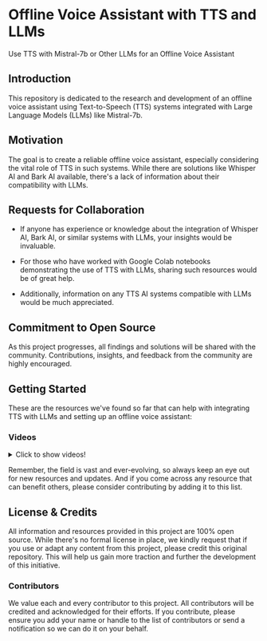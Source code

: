 # Offline Voice Assistant with TTS and LLMs
Use TTS with Mistral-7b or Other LLMs for an Offline Voice Assistant

## Introduction

This repository is dedicated to the research and development of an offline voice assistant using Text-to-Speech (TTS) systems integrated with Large Language Models (LLMs) like Mistral-7b.

## Motivation

The goal is to create a reliable offline voice assistant, especially considering the vital role of TTS in such systems. While there are solutions like Whisper AI and Bark AI available, there's a lack of information about their compatibility with LLMs.

## Requests for Collaboration

- If anyone has experience or knowledge about the integration of Whisper AI, Bark AI, or similar systems with LLMs, your insights would be invaluable.
  
- For those who have worked with Google Colab notebooks demonstrating the use of TTS with LLMs, sharing such resources would be of great help.

- Additionally, information on any TTS AI systems compatible with LLMs would be much appreciated.

## Commitment to Open Source

As this project progresses, all findings and solutions will be shared with the community. Contributions, insights, and feedback from the community are highly encouraged.

## Getting Started

These are the resources we've found so far that can help with integrating TTS with LLMs and setting up an offline voice assistant:


### Videos



<details>
  <summary>Click to show videos!</summary> <br>

  1. **ChatGPT AI Voice Chatbot Build Using React and FAST API**
   - **Description:** ChatGPT Al Voice Chatbot Build with React and FAST API Combo Develop a human-like voice assistant with ChatGPT and Eleven Labs to make one of the most advanced Chatbots today so that you can prove that not only will coders survive the Al transition happening right now, but that they will thrive. With just some basic knowledge on python and javascript, you are going to build Rachel Chat, a chatbot which uses the power of ChatGPT for conversation, whether it be for sales, teaching you Spanish (or any language) talking about sci-fi movies - whatever your interest and application is.
   - [Link to Video](https://youtu.be/x7PmlpUiTAY?si=FLLY1NJ0oPmwo8V-)
   - [Link to Code](https://www.patreon.com/posts/source-code-of-81993157?utm_medium=clipboard_copy&utm_source=copyLink&utm_campaign=postshare_creator&utm_content=join_link)
   - [Last Download](#) if code is no longer there (add link to files from download)
   - [Course On Demand](https://www.patreon.com/CourseOnDemand) Thank you!

2. **JARVIS : A ChatGPT (OpenAl) Powered Raspberry Pi Based Voice Assistant**
- **Description:** Welcome to the future of Al assistants! In this video, we introduce you to JARVIS, a revolutionary Raspberry Pi-based Voice Assistant powered by ChatGPT from OpenAl.
- [Link to Video](https://youtu.be/EZPWbXPlxIM?si=guR_alWlJ5y1GjOe)
- [Link to Github](https://github.com/Arijit1080/Open-AI-based-Voice-Chatbot-in-Raspberry-Pi-or-PC)
- [Arijit1080](https://github.com/Arijit1080) Thank you!
  
</details>



Remember, the field is vast and ever-evolving, so always keep an eye out for new resources and updates. And if you come across any resource that can benefit others, please consider contributing by adding it to this list.



## License & Credits

All information and resources provided in this project are 100% open source. While there's no formal license in place, we kindly request that if you use or adapt any content from this project, please credit this original repository. This will help us gain more traction and further the development of this initiative.

### Contributors

We value each and every contributor to this project. All contributors will be credited and acknowledged for their efforts. If you contribute, please ensure you add your name or handle to the list of contributors or send a notification so we can do it on your behalf.




